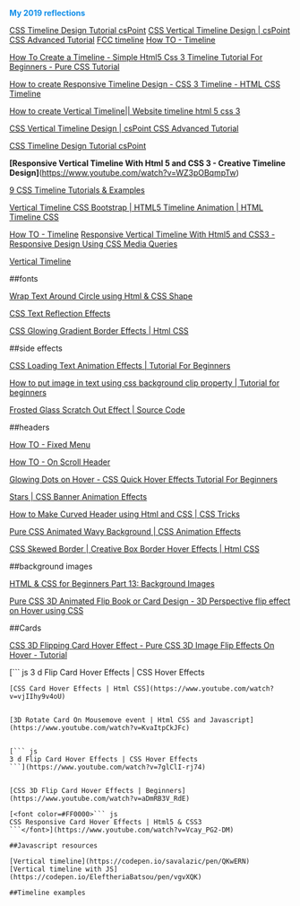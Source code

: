 **<font color=#108ee9>My 2019 reflections</font>**  

[CSS Timeline Design Tutorial csPoint](https://www.youtube.com/watch?v=Qz7tTywxoKM&feature=youtu.be&fbclid=IwAR1IthT26tjZKd-h116HShDqDt3ws7VbaL0emSIE6ZbVCEqi2fQOdbvrdcQ) 
[CSS Vertical Timeline Design | csPoint CSS Advanced Tutorial](https://www.youtube.com/watch?v=UzDi6QUYToE&feature=youtu.be&fbclid=IwAR2xh8fnI15J9OwI0dMhwOiLgCuE2OzXySvThI47Xkf0E3G3nwIlcS7JdDw)
[FCC timeline](https://guide.freecodecamp.org/javascript/tutorials/how-to-create-a-countdown-timer/)
[How TO - Timeline ](https://www.w3schools.com/howto/howto_css_timeline.asp)

[How To Create a Timeline - Simple Html5 Css 3 Timeline Tutorial For Beginners - Pure CSS Tutorial](https://www.youtube.com/watch?v=uo_yV06qx54)


[How to create Responsive Timeline Design - CSS 3 Timeline - HTML CSS Timeline](https://www.youtube.com/watch?v=GrQ7IVQZtgs)


[How to create Vertical Timeline|| Website timeline html 5 css 3](https://www.youtube.com/watch?v=0zLf9urBYio)


[CSS Vertical Timeline Design | csPoint CSS Advanced Tutorial](https://www.youtube.com/watch?v=UzDi6QUYToE&feature=youtu.be&fbclid=IwAR2xh8fnI15J9OwI0dMhwOiLgCuE2OzXySvThI47Xkf0E3G3nwIlcS7JdDw)


[CSS Timeline Design Tutorial csPoint](https://www.youtube.com/watch?v=Qz7tTywxoKM&feature=youtu.be&fbclid=IwAR1IthT26tjZKd-h116HShDqDt3ws7VbaL0emSIE6ZbVCEqi2fQOdbvrdcQ)


**[Responsive Vertical Timeline With Html 5 and CSS 3 - Creative Timeline Design]**(https://www.youtube.com/watch?v=WZ3pOBqmpTw)


[9 CSS Timeline Tutorials & Examples](https://bashooka.com/coding/css-timeline-tutorials-examples/)


[Vertical Timeline CSS Bootstrap | HTML5 Timeline Animation | HTML Timeline CSS](https://www.youtube.com/watch?v=L3cRu6lYBWw)


[How TO - Timeline](https://www.w3schools.com/howto/howto_css_timeline.asp)
[Responsive Vertical Timeline With Html5 and CSS3 - Responsive Design Using CSS Media Queries](https://www.youtube.com/watch?v=7XWL8ew-9Z4)


[Vertical Timeline](https://codyhouse.co/demo/vertical-timeline/index.html)

##fonts

[Wrap Text Around Circle using Html & CSS Shape](https://www.youtube.com/watch?v=gBA5zXPddtY&list=PL5e68lK9hEzdGazIG1ONnb7TJ74Q69rH7)


[CSS Text Reflection Effects](https://www.youtube.com/watch?v=nqa-nC6vMqY&list=PL5e68lK9hEzdGazIG1ONnb7TJ74Q69rH7&index=87)


[CSS Glowing Gradient Border Effects | Html CSS](https://www.youtube.com/watch?v=t7dWFUggkno)




##side effects

[CSS Loading Text Animation Effects | Tutorial For Beginners](https://www.youtube.com/watch?v=Ebn7YlsHqPo&fbclid=IwAR0zEdyxjSUe1jJAVVABZV5cL1G46fQj-mYPqYlT6eHakrLOZDZvF1A78qw)


[How to put image in text using css background clip property | Tutorial for beginners](https://www.youtube.com/watch?v=A4IL0wmmAmQ&feature=youtu.be&fbclid=IwAR1lS1yUQBjlr2quyIb7e3eY0Tv1h-liDxYuFwLVxZc2KjKXg-hkVDF4WbQ)


[Frosted Glass Scratch Out Effect | Source Code](https://www.youtube.com/watch?v=8yroRVZ3nhU&fbclid=IwAR0jIis-SYusCn2166QRbz8eF9xdE1Q7_EzVMnj66JWZ9l7R8_vGa52vZh8)



##headers

[How TO - Fixed Menu](https://www.w3schools.com/howto/howto_css_fixed_menu.asp)


[How TO - On Scroll Header](https://www.w3schools.com/howto/howto_js_sticky_header.asp)


[Glowing Dots on Hover - CSS Quick Hover Effects Tutorial For Beginners](https://www.youtube.com/watch?v=4GfKFi4lb4U)


[Stars | CSS Banner Animation Effects](https://www.youtube.com/watch?v=25npMh1hzi8&fbclid=IwAR3J6csNvLLajAI2anEn0_Y_bWFk11CSxxEJ9qLVB1BvNST_X_5Q43WWS80)


[How to Make Curved Header using Html and CSS | CSS Tricks](https://www.youtube.com/watch?v=qUusNDtAOeA)


[Pure CSS Animated Wavy Background | CSS Animation Effects](https://www.youtube.com/watch?v=l5PkvXb3LeU)


[CSS Skewed Border | Creative Box Border Hover Effects | Html CSS](https://www.youtube.com/watch?v=-1U62fdmCk4)


##background images 

[HTML & CSS for Beginners Part 13: Background Images](https://www.youtube.com/watch?v=33IinMVJf-M)


[Pure CSS 3D Animated Flip Book or Card Design - 3D Perspective flip effect on Hover using CSS](https://www.youtube.com/watch?v=R6IJSNzivGY)


##Cards

[CSS 3D Flipping Card Hover Effect - Pure CSS 3D Image Flip Effects On Hover - Tutorial](https://www.youtube.com/watch?v=aTK3vCzjzCo)

[``` js 
3 d Flip Card Hover Effects | CSS Hover Effects
```](https://www.youtube.com/watch?v=7glClI-rj74)
[CSS Card Hover Effects | Html CSS](https://www.youtube.com/watch?v=vjIIhy9v4oU)


[3D Rotate Card On Mousemove event | Html CSS and Javascript](https://www.youtube.com/watch?v=KvaItpCkJFc)


[``` js 
3 d Flip Card Hover Effects | CSS Hover Effects
```](https://www.youtube.com/watch?v=7glClI-rj74)


[CSS 3D Flip Card Hover Effects | Beginners](https://www.youtube.com/watch?v=aDmRB3V_RdE)

[<font color=#FF0000>``` js 
CSS Responsive Card Hover Effects | Html5 & CSS3
```</font>](https://www.youtube.com/watch?v=Vcay_PG2-DM)

##Javascript resources

[Vertical timeline](https://codepen.io/savalazic/pen/QKwERN)
[Vertical timeline with JS](https://codepen.io/EleftheriaBatsou/pen/vgvXQK)

##Timeline examples


